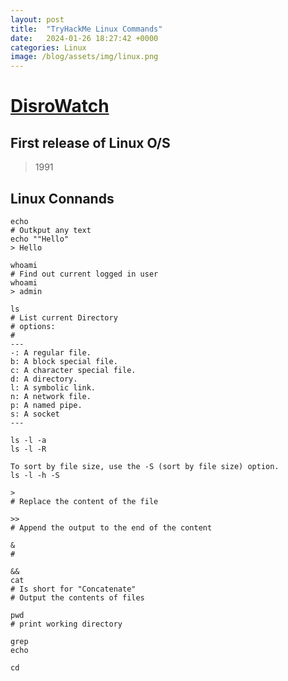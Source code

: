 ```yaml
---
layout: post
title:  "TryHackMe Linux Commands"
date:   2024-01-26 18:27:42 +0000
categories: Linux
image: /blog/assets/img/linux.png
---
```


[DisroWatch](https://distrowatch.com/dwres.php?resource=major "Link")
===

## First release of Linux O/S
> 1991

## Linux Connands

```
echo 
# Outkput any text 
echo ""Hello"
> Hello

whoami
# Find out current logged in user
whoami
> admin

ls
# List current Directory
# options:
#
---
-: A regular file.
b: A block special file.
c: A character special file.
d: A directory.
l: A symbolic link.
n: A network file.
p: A named pipe.
s: A socket
---

ls -l -a
ls -l -R

To sort by file size, use the -S (sort by file size) option.
ls -l -h -S

>  
# Replace the content of the file

>> 
# Append the output to the end of the content 

&
# 

&&
cat
# Is short for "Concatenate" 
# Output the contents of files 

pwd
# print working directory

grep
echo

cd

```

